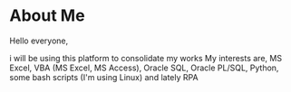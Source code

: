 # About Me

Hello everyone,

i will be using this platform to consolidate my works
My interests are, MS Excel, VBA (MS Excel, MS Access), Oracle SQL, Oracle PL/SQL, Python, some bash scripts (I'm using Linux) and lately RPA
